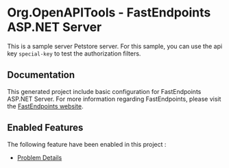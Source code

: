 # Org.OpenAPITools - FastEndpoints ASP.NET Server
This is a sample server Petstore server. For this sample, you can use the api key `special-key` to test the authorization filters.

## Documentation

This generated project include basic configuration for FastEndpoints ASP.NET Server.
For more information regarding FastEndpoints, please visit the [FastEndpoints website](https://fast-endpoints.com).

## Enabled Features

The following feature have been enabled in this project :

- [Problem Details](https://fast-endpoints.com/docs/configuration-settings#rfc7807-rfc9457-compatible-problem-details)



